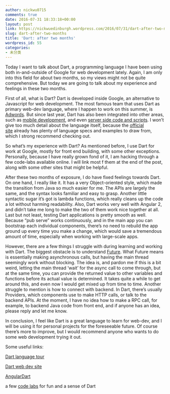 ```yaml
---
author: nickwu0715
comments: true
date: 2016-07-31 18:33:18+00:00
layout: post
link: https://nickwuedinburgh.wordpress.com/2016/07/31/dart-after-two-months/
slug: dart-after-two-months
title: 'Dart: after two months'
wordpress_id: 55
categories:
- 未分类
---
```


Today I want to talk about Dart, a programming language I have been using both in-and-outside of Google for web development lately. Again, I am only into this field for about two months, so my views might not be quite comprehensive. But today we are going to talk about my experience and feelings in these two months.




First of all, what is Dart? Dart is developed inside Google, an alternative to Javascript for web development. The most famous team that uses Dart as primary web-dev language, where I happen to work on this summer, is [Adwords](https://www.google.com/adwords/). But since last year, Dart has also been integrated into other areas, such as [mobile development](https://www.youtube.com/watch?v=t8xdEO8LyL8), and even [server side code and scripts](https://www.dartlang.org/dart-vm). I won’t give too much detail about the language itself, because the [official site](https://www.dartlang.org/) already has plenty of language specs and examples to draw from, which I strong recommend checking out.




So what’s my experience with Dart? As mentioned before, I use Dart for work at Google, mostly for front end building, with some other exceptions. Personally, because I have really grown fond of it, I am hacking through a few code-labs available online. I will link most f them at the end of the post, along with some other sites that might be helpful.




After these two months of exposure, I do have fixed feelings towards Dart. On one hand, I really like it. It has a very Object-oriented style, which made the transition from Java so much easier for me. The APIs are largely the same, and the syntax looks familiar and easy to grasp. Another little syntactic sugar it’s got is lambda functions, which really cleans up the code a lot without harming readability. Also, Dart works very well with Angular 2, and didn’t take me long to make the two of them work nice together at all. Last but not least, testing Dart applications is pretty smooth as well. Because “pub serve” works continuously, and in the main app you can bootstrap each individual components, there’s no need to rebuild the app ground up every time you make a change, which would save a tremendous amount of time, especially when working with large-scale apps.




However, there are a few things I struggle with during learning and working with Dart. The biggest obstacle is to understand [Future](https://www.dartlang.org/tutorials/language/futures). What Future means is essentially making asynchronous calls, but having the main thread seemingly work without blocking. The idea is, and pardon me if this is a bit weird, letting the main thread ‘wait’ for the async call to come through, but at the same time, you can provide the returned value to other variables and functions before its actual value is determined. It takes quite a while to get around this, and even now I would get mixed up from time to time. Another struggle to mention is how to connect with backend. In Dart, there’s usually Providers, which components use to make HTTP calls, or talk to the backend APIs. At the moment, I have no idea how to make a RPC call, for example, to backend Java code from front end, and if anyone has an idea, please reply and let me know. 




In conclusion, I feel like Dart is a great language to learn for web-dev, and I will be using it for personal projects for the foreseeable future. Of course there’s more to improve, but I would recommend anyone who wants to do some web development trying it out.




Some useful links:




[Dart language tour](http://shop.oreilly.com/product/0636920025719.do)




[Dart web dev site](https://webdev.dartlang.org/)




[AngularDart](https://angular.io/docs/dart/latest/quickstart.html)




a few [code labs](https://www.dartlang.org/codelabs) for fun and a sense of Dart
